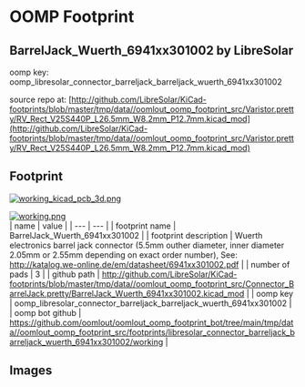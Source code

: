 # OOMP Footprint  
## BarrelJack_Wuerth_6941xx301002  by LibreSolar  
  
oomp key: oomp_libresolar_connector_barreljack_barreljack_wuerth_6941xx301002  
  
source repo at: [http://github.com/LibreSolar/KiCad-footprints/blob/master/tmp/data//oomlout_oomp_footprint_src/Varistor.pretty/RV_Rect_V25S440P_L26.5mm_W8.2mm_P12.7mm.kicad_mod](http://github.com/LibreSolar/KiCad-footprints/blob/master/tmp/data//oomlout_oomp_footprint_src/Varistor.pretty/RV_Rect_V25S440P_L26.5mm_W8.2mm_P12.7mm.kicad_mod)  
## Footprint  
  
[![working_kicad_pcb_3d.png](working_kicad_pcb_3d_600.png)](working_kicad_pcb_3d.png)  
  
[![working.png](working_600.png)](working.png)  
| name | value | 
| --- | --- | 
| footprint name | BarrelJack_Wuerth_6941xx301002 | 
| footprint description | Wuerth electronics barrel jack connector (5.5mm outher diameter, inner diameter 2.05mm or 2.55mm depending on exact order number), See: http://katalog.we-online.de/em/datasheet/6941xx301002.pdf | 
| number of pads | 3 | 
| github path | http://github.com/LibreSolar/KiCad-footprints/blob/master/tmp/data//oomlout_oomp_footprint_src/Connector_BarrelJack.pretty/BarrelJack_Wuerth_6941xx301002.kicad_mod | 
| oomp key | oomp_libresolar_connector_barreljack_barreljack_wuerth_6941xx301002 | 
| oomp bot github | https://github.com/oomlout/oomlout_oomp_footprint_bot/tree/main/tmp/data//oomlout_oomp_footprint_src/footprints/libresolar_connector_barreljack_barreljack_wuerth_6941xx301002/working | 
## Images  
